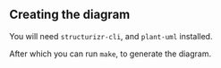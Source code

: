 ## Creating the diagram

You will need `structurizr-cli`, and `plant-uml` installed.

After which you can run `make`, to generate the diagram.
